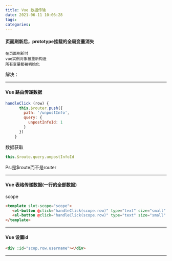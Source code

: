 ```yaml
---
title: Vue 数据传输
date: 2021-06-11 10:06:28
tags:
categories:
---
```


#### 页面刷新后，prototype挂载的全局变量消失

```
在页面刷新时
vue实例对象被重新构造
所有变量都被初始化
```

解决：

---

#### Vue 路由传递数据

```js
handleClick (row) {
      this.$router.push({
        path: '/unpostInfo',
        query: {
          unpostInfoId: 1
        }
      })
    }
```

数据获取

```js
this.$route.query.unpostInfoId
```

Ps:是$route而不是router

---

#### Vue 表格传递数据(一行的全部数据)

scope

```html
<template slot-scope="scope">
   <el-button @click="handleClick(scope.row)" type="text" size="small" v-if="scope.row.role === 'USER'" :id="scope.row.username">锁定</el-button>
   <el-button @click="handleClick(scope.row)" type="text" size="small" v-else :id="scope.row.username">取消锁定</el-button>
</template>
```



---

#### Vue 设置id

```html
<div :id="scop.row.username"></div>
```

---

